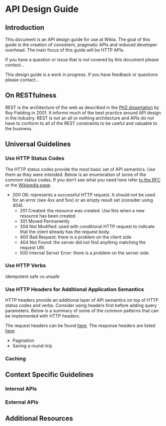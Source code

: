 # API Design Guide

## Introduction

This document is an API design guide for use at Wikia. The goal of this guide
is the creation of consistent, pragmatic APIs and reduced developer overhead.
The main focus of this guide will be HTTP APIs.

If you have a question or issue that is not covered by this document please
contact...

This design guide is a work in progress. If you have feedback or questions
please contact...

## On RESTfulness

REST is the architecture of the web as described in the [PhD
dissertation](http://www.ics.uci.edu/~fielding/pubs/dissertation/top.htm) by Roy
Fielding in 2001. It informs much of the best practice around API design in the
industry. REST is not an all or nothing architecture and APIs do not have to conform to
all of the REST constraints to be useful and valuable to the business.

## Universal Guidelines

### Use HTTP Status Codes

The HTTP status codes provide the most basic set of API semantics. Use them as
they were intended. Below is an enumeration of some of the common status codes.
If you don’t see what you need here refer [to the
RFC](http://www.w3.org/Protocols/rfc2616/rfc2616-sec10.html) or the [Wikipedia
page](http://en.wikipedia.org/wiki/List_of_HTTP_status_codes#2xx_Success).

  * 200 OK: represents a successful HTTP request. It should not be used for an
		error (see 4xx and 5xx) or an empty result set (consider using 404).
	* 201 Created: the resource was created. Use this when a new resource has been
		created.
	* 301 Moved Permanently
	* 304 Not Modified: used with conditional HTTP request to indicate that the
		client already has the request body.
	* 400 Bad Request: there is a problem on the client side.
	* 404 Not Found: the server did not find anything matching the request URI.
	* 500 Internal Server Error: there is a problem on the server side.

### Use HTTP Verbs

idempotent
safe vs unsafe

### Use HTTP Headers for Additional Application Semantics

HTTP headers provide an additional layer of API semantics on top of HTTP status
codes and verbs. Consider using headers first before adding query parameters. Below is a
summary of some of the common patterns that can be implemented with HTTP
headers.

The request headers can be found
[here](http://www.w3.org/Protocols/rfc2616/rfc2616-sec5.html#sec5.3). The
response headers are listed
[here](http://www.w3.org/Protocols/rfc2616/rfc2616-sec6.html#sec6.2).

 * Pagination
 * Saving a round-trip

### Caching

## Context Specific Guidelines
### Internal APIs


### External APIs

## Additional Resources

